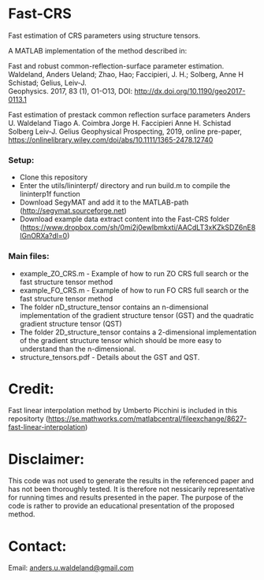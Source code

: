 # Fast-CRS
Fast estimation of CRS parameters using structure tensors. 


A MATLAB implementation of the method described in:

Fast and robust common-reflection-surface parameter estimation.<br>
Waldeland, Anders Ueland; Zhao, Hao; Faccipieri, J. H.; Solberg, Anne H Schistad; Gelius, Leiv-J.<br>
Geophysics. 2017, 83 (1), O1-O13, DOI: http://dx.doi.org/10.1190/geo2017-0113.1

Fast estimation of prestack common reflection surface parameters
Anders U. Waldeland  Tiago A. Coimbra  Jorge H. Faccipieri  Anne H. Schistad Solberg  Leiv‐J. Gelius
Geophysical Prospecting, 2019, online pre-paper, https://onlinelibrary.wiley.com/doi/abs/10.1111/1365-2478.12740

### Setup:
* Clone this repository
* Enter the utils/lininterpf/ directory and run build.m to compile the lininterp1f function
* Download SegyMAT and add it to the MATLAB-path (http://segymat.sourceforge.net)
* Download example data extract content into the Fast-CRS folder (https://www.dropbox.com/sh/0mi2j0ewlbmkxti/AACdLT3xKZkSDZ6nE8lGnORXa?dl=0)

### Main files:
* example_ZO_CRS.m - Example of how to run ZO CRS full search or the fast structure tensor method
* example_FO_CRS.m - Example of how to run FO CRS full search or the fast structure tensor method
* The folder nD_structure_tensor contains an n-dimensional implementation of the gradient structure tensor (GST)  and the quadratic gradient structure tensor (QST)
* The folder 2D_structure_tensor contains a 2-dimensional implementation of the gradient structure tensor which should be more easy to understand than the n-dimensional.
* structure_tensors.pdf - Details about the GST and QST.

# Credit:
Fast linear interpolation method by Umberto Picchini is included in this repositorty (https://se.mathworks.com/matlabcentral/fileexchange/8627-fast-linear-interpolation)

# Disclaimer:
This code was not used to generate the results in the referenced paper and has not been thoroughly tested. It is therefore not nessicarily representative for running times and results presented in the paper. The purpose of the code is rather to provide an educational presentation of the proposed method. 

# Contact:
Email: anders.u.waldeland@gmail.com
